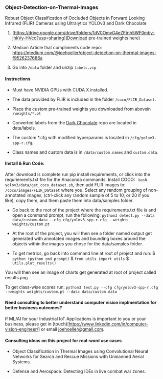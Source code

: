 ### Object-Detection-on-Thermal-Images
Robust Object Classification of Occluded Objects in Forward Looking Infrared (FLIR) Cameras using Ultralytics YOLOv3 and Dark Chocolate


   1. [https://drive.google.com/drive/folders/1dV0OmvG4eZFtnh5WF0mby-jhkVy-HVco?usp=sharing](Download pre-trained weights here)

   2. Medium Article that compliments code repo: https://medium.com/@joehoeller/object-detection-on-thermal-images-f9526237686a

   3. Go into ```/data``` folder and unzip ```labels.zip```

#### Instructions

- Must have NVIDIA GPUs with CUDA X installed.

- The data provided by FLIR is included in the folder ```/coco/FLIR_Dataset```. 

- Place the custom pre-trained weights you downloaded from abovein ```/weights/*.pt``` 

- Converted labels from the [Dark Chocolate](https://github.com/joehoeller/Dark-Chocolate) repo are located in data/labels.

- The custom *.cfg with modified hyperparams is located in ```/cfg/yolov3-spp-r.cfg```.

- Class names and custom data is in ```/data/custom.names``` and ```custom.data```.


#### Install & Run Code:

After download is complete run pip install requirements, or click into the requriements.txt file for the Anaconda commands.
Install COCO: ``` bash yolov3/data/get_coco_dataset.sh```, then add FLIR images to: ```/coco/images/FLIR_Dataset``` where you. Select any random grouping of non-annotated images, (ctrl-click any random sample of 5 to 10, or 20 if you like), copy them, and them paste them into data/samples folder.

- Go back to the root of the project where the requirements.txt file is and open a command prompt, run the following:
```python3 detect.py --data data/custom.data --cfg cfg/yolov3-spp-r.cfg --weights weights/custom.pt```

- At the root of the project, you will then see a folder named output get generated with annotated images and bounding boxes around the objects within the images you chose for the data/samples folder.

- To get metrics, go back into command line at root of project and run: 
  $ ```python (python cmd prompt)```
  $ ```from utils import utils```
  $ ```utils.plot_results()```

You will then see an image of charts get generated at root of project called results.png

To get class-wise scores run: ```python3 test.py --cfg cfg/yolov3-spp-r.cfg --weights weights/custom.pt --data data/custom.data```


#### Need consulting to better understand computer vision implmentation for better business outcomes?
If ML/AI for your Industrial IoT Applications is important to you or your business, please get in (touch)[https://www.linkedin.com/in/computer-vision-engineer/] or email joehoeller@gmail.com.

#### Consulting ideas on this project for real-word use cases

- Object Classification in Thermal Images using Convolutional Neural Networks for Search and Rescue Missions with Unmanned Aerial Systems.

- Defense and Aerospace: Detecting IDEs in live combat war zones.


